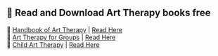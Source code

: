 ## 🎨 Read and Download Art Therapy books free
📖 [Handbook of Art Therapy](https://lit2talks.com/read_book.php?bookpath=2200) | [Read Here](https://lit2talks.com/handbook-of-art-therapy-pdf-2200)  
📖 [Art Therapy for Groups](https://lit2talks.com/read_book.php?bookpath=2196) | [Read Here](https://lit2talks.com/art-therapy-for-groups-a-handbook-of-themes-and-exercises-2196)  
📖 [Child Art Therapy](https://lit2talks.com/read_book.php?bookpath=2156) | [Read Here](https://lit2talks.com/child-art-therapy-book-pdf-2156) 
